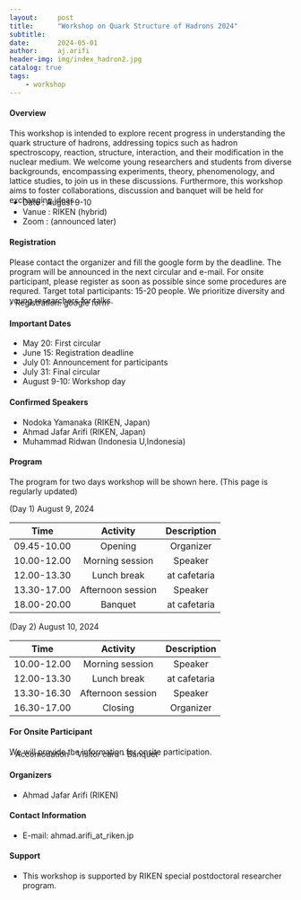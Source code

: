 ```yaml
---
layout:     post
title:      "Workshop on Quark Structure of Hadrons 2024"
subtitle:   
date:       2024-05-01
author:     aj.arifi
header-img: img/index_hadron2.jpg
catalog: true
tags:
    - workshop
---
```



#### Overview
This workshop is intended to explore recent progress in understanding the quark structure of
hadrons, addressing topics such as hadron spectroscopy, reaction, structure, interaction, and
their modification in the nuclear medium. We welcome young researchers and students from
diverse backgrounds, encompassing experiments, theory, phenomenology, and lattice studies,
to join us in these discussions. Furthermore, this workshop aims to foster collaborations,
discussion and banquet will be held for exchanging ideas.
<p style="margin-bottom: -0.7cm;"></p>

- Date : August 9-10
- Vanue : RIKEN (hybrid)
- Zoom : (announced later)

#### Registration
Please contact the organizer and fill the google form by the deadline.
The program will be announced in the next circular and e-mail.
For onsite participant, please register as soon as possible since some procedures are requred.
Target total participants: 15-20 people.
We prioritize diversity and young researchers for talks.
<p style="margin-bottom: -0.7cm;"></p>
- Registration: google form


#### Important Dates
- May 20: First circular
- June 15: Registration deadline
- July 01: Announcement for participants
- July 31: Final circular
- August 9-10: Workshop day

#### Confirmed Speakers
- Nodoka Yamanaka (RIKEN, Japan)
- Ahmad Jafar Arifi (RIKEN, Japan)
- Muhammad Ridwan (Indonesia U,Indonesia)

#### Program
The program for two days workshop will be shown here. (This page is regularly updated)

(Day 1) August 9, 2024

| Time         | Activity   | Description   |
| :---:        | :---:      | :---:         |
| 09.45-10.00  | Opening  |   Organizer     |
| 10.00-12.00  | Morning session |  Speaker  |
| 12.00-13.30  | Lunch break  |  at cafetaria    |
| 13.30-17.00  | Afternoon session| Speaker |
| 18.00-20.00  | Banquet    |   at cafetaria     |

(Day 2) August 10, 2024

| Time         | Activity    | Description        |
| :---:        | :---:       | :---:              |
| 10.00-12.00  | Morning session  |  Speaker  |
| 12.00-13.30  | Lunch break  |  at cafetaria      |
| 13.30-16.30  | Afternoon session | Speaker  |
| 16.30-17.00  | Closing   |    Organizer    |


#### For Onsite Participant
We will provide the information for onsite participation.
<p style="margin-bottom: -0.7cm;"></p>
- Accomodation
- Visitor card
- Banquet

#### Organizers
- Ahmad Jafar Arifi (RIKEN) 

#### Contact Information
- E-mail: ahmad.arifi_at_riken.jp

#### Support
- This workshop is supported by RIKEN special postdoctoral researcher program.

